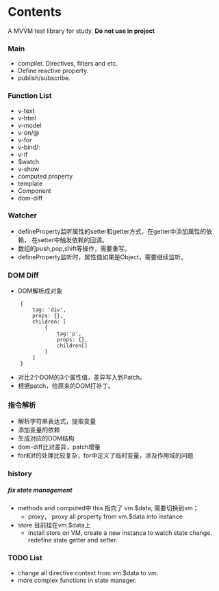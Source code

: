 # Contents
A MVVM test library for study. **Do not use in project**

### Main
+ compiler. Directives, filters and etc.
+ Define reactive property.
+ publish/subscribe.

### Function List
+ v-text
+ v-html
+ v-model
+ v-on/@
+ v-for
+ v-bind/:
+ v-if
+ $watch
+ v-show
+ computed property
+ template
+ Component
+ dom-diff


### Watcher
+ defineProperty监听属性的setter和getter方式，在getter中添加属性的依赖，
在setter中触发依赖的回调。
+ 数组的push,pop,shift等操作，需要重写。
+ defineProperty监听时，属性值如果是Object，需要继续监听。


### DOM Diff
+ DOM解析成对象 
```
	{
		tag: 'div', 
		props: {}, 
		children: [
			{
				tag:'p', 
				props: {}, 
				children[]
			}
		]
	}
```
+ 对比2个DOM的3个属性值，差异写入到Patch。
+ 根据patch，给原来的DOM打补丁。


### 指令解析
+ 解析字符串表达式，提取变量
+ 添加变量的依赖
+ 生成对应的DOM结构
+ dom-diff比对差异，patch增量
+ for和if的处理比较复杂，for中定义了临时变量，涉及作用域的问题


### history
##### fix state management
+ methods and computed中 this 指向了 vm.$data, 需要切换到vm；
	+ proxy， proxy all property from vm.$data into instance
+ store 目前挂在vm.$data上
	+ install store on VM, create a new instanca to watch state change. redefine state getter and setter.


### TODO List
+ change all directive context from vm.$data to vm.
+ more complex functions in state manager.

